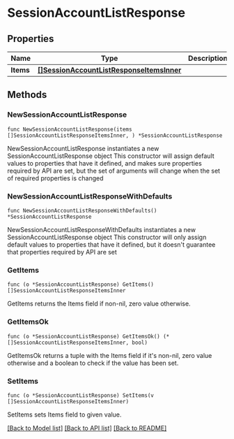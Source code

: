 # SessionAccountListResponse

## Properties

Name | Type | Description | Notes
------------ | ------------- | ------------- | -------------
**Items** | [**[]SessionAccountListResponseItemsInner**](SessionAccountListResponseItemsInner.md) |  | 

## Methods

### NewSessionAccountListResponse

`func NewSessionAccountListResponse(items []SessionAccountListResponseItemsInner, ) *SessionAccountListResponse`

NewSessionAccountListResponse instantiates a new SessionAccountListResponse object
This constructor will assign default values to properties that have it defined,
and makes sure properties required by API are set, but the set of arguments
will change when the set of required properties is changed

### NewSessionAccountListResponseWithDefaults

`func NewSessionAccountListResponseWithDefaults() *SessionAccountListResponse`

NewSessionAccountListResponseWithDefaults instantiates a new SessionAccountListResponse object
This constructor will only assign default values to properties that have it defined,
but it doesn't guarantee that properties required by API are set

### GetItems

`func (o *SessionAccountListResponse) GetItems() []SessionAccountListResponseItemsInner`

GetItems returns the Items field if non-nil, zero value otherwise.

### GetItemsOk

`func (o *SessionAccountListResponse) GetItemsOk() (*[]SessionAccountListResponseItemsInner, bool)`

GetItemsOk returns a tuple with the Items field if it's non-nil, zero value otherwise
and a boolean to check if the value has been set.

### SetItems

`func (o *SessionAccountListResponse) SetItems(v []SessionAccountListResponseItemsInner)`

SetItems sets Items field to given value.



[[Back to Model list]](../README.md#documentation-for-models) [[Back to API list]](../README.md#documentation-for-api-endpoints) [[Back to README]](../README.md)


